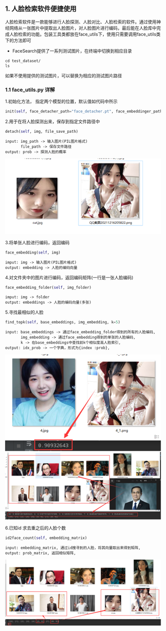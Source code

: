 ## 1. 人脸检索软件便捷使用
人脸检索软件是一款能够进行人脸探测、人脸对比、人脸检索的软件。通过使用神经网络从一张图片中提取出人脸图片，对人脸图片进行编码，最后能在人脸库中完成人脸检索的功能。包装工具类都放在face_utils下，使用只需要调用face_utils类下的方法即可
  - FaceSearch提供了一系列测试图片，在终端中切换到相应目录
  
```
cd test_dataset/
ls
```

如果不使用提供的测试图片，可以替换为相应的测试图片路径

### 1.1 face_utils.py 详解
1.初始化方法， 指定两个模型的位置，默认值如代码中所示
```python
init(self, face_detacher_path="face_detacher.pt", face_embeddinger_path="face_embedding.pt")
```


2.用于在将人脸探测出来，保存到指定文件路径中
```python
detach(self, img, file_save_path)
```
    input: img_path -> 输入图片(PIL图片格式)
           file_path -> 保存文件路径
    output: prob -> 探测人脸的概率
<img src="./doc/img/show1.png" width="600">


3.将单张人脸进行编码，返回编码    
```python
face_embedding(self, img)
```
    imput: img -> 输入图片(PIL图片格式)
    output: embedding -> 人脸的编码向量



4.对文件夹中的图片进行编码，返回编码矩阵(一行是一张人脸编码)
```python
face_embedding_folder(self, img_folder)
```
    imput: img -> folder
    output: embeddings -> 人脸的编码向量(多张)

5.寻找最相似的人脸
```python
find_topk(self, base_embeddings, img_embedding, k=5)
```
    input: base_embeddings -> 通过face_embedding_folder得到的所有的人脸编码,
           img_embedding -> 通过face_embedding得到的单张的人脸编码,
           k -> 在base_embeddings中查找前k个相似度高人脸索引,
    output: idx_prob -> 一个字典，形式为{index :prob},
<img src="./doc/img/show2.png" width="600"><br>
<img src="./doc/img/show3.png" width="600">


6.已知id 求去重之后的人脸个数
```python
id2face_count(self, embedding_matrix)
```
    input: embedding_matrix, 通过id搜寻到的人脸，将其向量取出来得到矩阵,
    output: prob_matrix, 返回相似矩阵,
<img src="./doc/img/show4.png" width="600">
